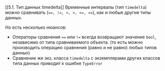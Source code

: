 [[5.1. Тип данных timedelta]]
Временные интервалы (тип `timedelta`) можно сравнивать (`==, !=, <, >, <=, >=`), как и любые другие типы данных.

Но есть несколько нюансов:
- Операторы сравнения `==` или `!=` всегда возвращают значение `bool`, независимо от типа сравниваемого объекта. (то есть можно производить операцию сравнения (равно и не равно) любых типов данных)
- Сравнение же экз. класса `timedelta` с экземплярами других классов типа данных приводит к ошибке `TypeError`

